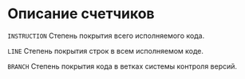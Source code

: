 # Описание счетчиков

`INSTRUCTION`
Степень покрытия всего исполняемого кода.


`LINE`
Степень покрытия строк в всем исполняемом коде.


`BRANCH`
Степень покрытия кода в ветках системы контроля версий.
